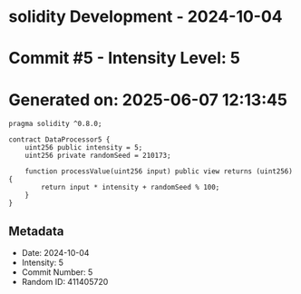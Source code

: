 ﻿# solidity Development - 2024-10-04
# Commit #5 - Intensity Level: 5
# Generated on: 2025-06-07 12:13:45
```solidity
pragma solidity ^0.8.0;

contract DataProcessor5 {
    uint256 public intensity = 5;
    uint256 private randomSeed = 210173;

    function processValue(uint256 input) public view returns (uint256) {
        return input * intensity + randomSeed % 100;
    }
}
```
## Metadata
- Date: 2024-10-04
- Intensity: 5
- Commit Number: 5
- Random ID: 411405720
